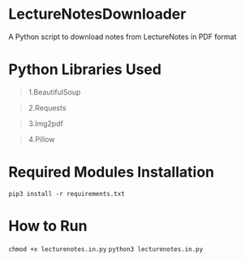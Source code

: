 # LectureNotesDownloader

A Python script to download notes from LectureNotes in PDF format

# Python Libraries Used

> 1.BeautifulSoup

> 2.Requests

> 3.Img2pdf

> 4.Pillow

# Required Modules Installation

```pip3 install -r requirements.txt```

# How to Run

```chmod +x lecturenotes.in.py```
```python3 lecturenotes.in.py```
